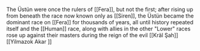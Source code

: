 The Üstün were once the rulers of [[Fera]], but not the first; after rising up from beneath the race now known only as [[Siren]], the Üstün became the dominant race on [[Fera]] for thousands of years, all until history repeated itself and the [[Human]] race, along with allies in the other "Lower" races rose up against their masters during the reign of the evil [[Kräl Şah]] [[Yilmazok Akar ]]
